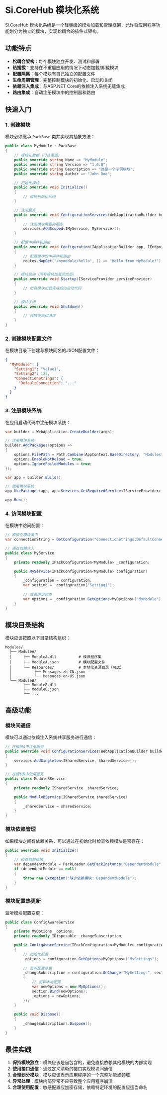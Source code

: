# Si.CoreHub 模块化系统

Si.CoreHub 模块化系统是一个轻量级的模块加载和管理框架，允许将应用程序功能划分为独立的模块，实现松耦合的插件式架构。

## 功能特点

- **松耦合架构**：每个模块独立开发、测试和部署
- **热插拔**：支持在不重启应用的情况下动态加载/卸载模块
- **配置隔离**：每个模块有自己独立的配置文件
- **生命周期管理**：完整控制模块的初始化、启动和关闭
- **依赖注入集成**：与ASP.NET Core的依赖注入系统无缝集成
- **路由集成**：自动注册模块中的控制器和路由

## 快速入门

### 1. 创建模块

模块必须继承 `PackBase` 类并实现其抽象方法：

```csharp
public class MyModule : PackBase
{
    // 模块元数据（可选覆盖）
    public override string Name => "MyModule";
    public override string Version => "1.0.0";
    public override string Description => "这是一个示例模块";
    public override string Author => "John Doe";

    // 初始化模块
    public override void Initialize()
    {
        // 模块初始化代码
    }

    // 注册服务
    public override void ConfigurationServices(WebApplicationBuilder builder, IServiceCollection services)
    {
        // 注册模块需要的服务
        services.AddScoped<IMyService, MyService>();
    }

    // 配置中间件和路由
    public override void Configuration(IApplicationBuilder app, IEndpointRouteBuilder routes, IServiceProvider serviceProvider)
    {
        // 配置模块的中间件和路由
        routes.MapGet("/mymodule/hello", () => "Hello from MyModule!");
    }

    // 模块启动（所有模块加载完成后）
    public override void Startup(IServiceProvider serviceProvider)
    {
        // 所有模块加载完成后的启动代码
    }

    // 模块关闭
    public override void Shutdown()
    {
        // 释放资源和清理
    }
}
```

### 2. 创建模块配置文件

在模块目录下创建与模块同名的JSON配置文件：

```json
{
  "MyModule": {
    "Setting1": "Value1",
    "Setting2": 123,
    "ConnectionStrings": {
      "DefaultConnection": "..."
    }
  }
}
```

### 3. 注册模块系统

在应用启动代码中注册模块系统：

```csharp
var builder = WebApplication.CreateBuilder(args);

// 注册模块系统
builder.AddPackages(options =>
{
    options.FilePath = Path.Combine(AppContext.BaseDirectory, "Modules");
    options.EnableHotReload = true;
    options.IgnoreFailedModules = true;
});

var app = builder.Build();

// 使用模块系统
app.UsePackages(app, app.Services.GetRequiredService<IServiceProvider>());

app.Run();
```

### 4. 访问模块配置

在模块中访问配置：

```csharp
// 直接在模块类中
var connectionString = GetConfiguration("ConnectionStrings:DefaultConnection");

// 通过依赖注入
public class MyService
{
    private readonly IPackConfiguration<MyModule> _configuration;

    public MyService(IPackConfiguration<MyModule> configuration)
    {
        _configuration = configuration;
        var setting = _configuration["Setting1"];
        
        // 或者绑定到类
        var options = _configuration.GetOptions<MyOptions>("MyModule");
    }
}
```

## 模块目录结构

模块应该按照以下目录结构组织：

```
Modules/
  ├── ModuleA/
  │     ├── ModuleA.dll          # 模块程序集
  │     ├── ModuleA.json         # 模块配置文件
  │     └── Resources/           # 本地化资源目录（可选）
  │          ├── Messages.zh-CN.json
  │          └── Messages.en-US.json  
  └── ModuleB/
        ├── ModuleB.dll
        ├── ModuleB.json
        └── ...
```

## 高级功能

### 模块间通信

模块可以通过依赖注入系统共享服务进行通信：

```csharp
// 在模块A中注册服务
public override void ConfigurationServices(WebApplicationBuilder builder, IServiceCollection services)
{
    services.AddSingleton<ISharedService, SharedService>();
}

// 在模块B中使用服务
public class ModuleBService
{
    private readonly ISharedService _sharedService;

    public ModuleBService(ISharedService sharedService)
    {
        _sharedService = sharedService;
    }
}
```

### 模块依赖管理

如果模块之间有依赖关系，可以通过在初始化时检查依赖模块是否存在：

```csharp
public override void Initialize()
{
    // 检查依赖模块
    var dependentModule = PackLoader.GetPackInstance("DependentModule");
    if (dependentModule == null)
    {
        throw new Exception("缺少依赖模块: DependentModule");
    }
}
```

### 模块配置热更新

监听模块配置变更：

```csharp
public class ConfigAwareService
{
    private MyOptions _options;
    private readonly IDisposable _changeSubscription;

    public ConfigAwareService(IPackConfiguration<MyModule> configuration)
    {
        // 初始化配置
        _options = configuration.GetOptions<MyOptions>("MySettings");
        
        // 监听配置变更
        _changeSubscription = configuration.OnChange("MySettings", section =>
        {
            // 更新本地配置
            var newOptions = new MyOptions();
            section.Bind(newOptions);
            _options = newOptions;
        });
    }
    
    public void Dispose()
    {
        _changeSubscription?.Dispose();
    }
}
```

## 最佳实践

1. **保持模块独立**：模块应该是自包含的，避免直接依赖其他模块的内部实现
2. **使用接口通信**：通过定义清晰的接口实现模块间通信
3. **合理划分模块**：模块应该表示应用程序的一个完整功能或领域
4. **异常处理**：模块内部异常不应导致整个应用程序崩溃
5. **合理使用配置**：敏感配置应加密存储，依赖特定环境的配置应适当命名 